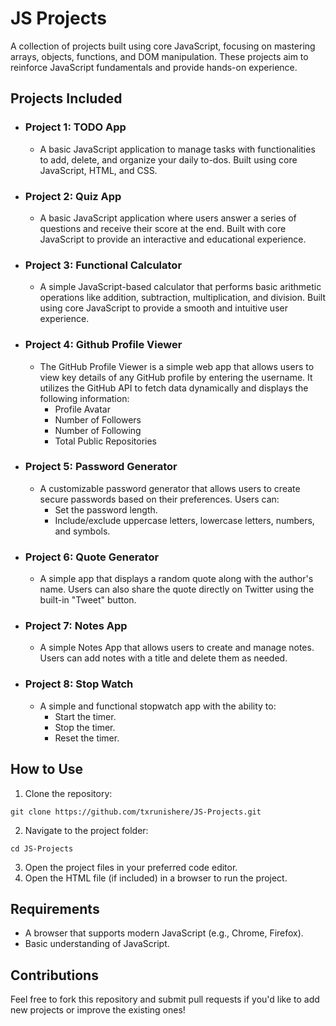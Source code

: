 # JS Projects

A collection of projects built using core JavaScript, focusing on mastering arrays, objects, functions, and DOM manipulation. These projects aim to reinforce JavaScript fundamentals and provide hands-on experience.

## Projects Included

- ### Project 1: TODO App
    - A basic JavaScript application to manage tasks with functionalities to add, delete, and organize your daily to-dos. Built using core JavaScript, HTML, and CSS.

- ### Project 2: Quiz App
    - A basic JavaScript application where users answer a series of questions and receive their score at the end. Built with core JavaScript to provide an interactive and educational experience.

- ### Project 3: Functional Calculator
    - A simple JavaScript-based calculator that performs basic arithmetic operations like addition, subtraction, multiplication, and division. Built using core JavaScript to provide a smooth and intuitive user experience.

- ### Project 4: Github Profile Viewer
    - The GitHub Profile Viewer is a simple web app that allows users to view key details of any GitHub profile by entering the username. It utilizes the GitHub API to fetch data dynamically and displays the following information:
        - Profile Avatar
        - Number of Followers
        - Number of Following
        - Total Public Repositories

- ### Project 5: Password Generator
    - A customizable password generator that allows users to create secure passwords based on their preferences. Users can:
        - Set the password length.
        - Include/exclude uppercase letters, lowercase letters, numbers, and symbols.

- ### Project 6: Quote Generator
    - A simple app that displays a random quote along with the author's name. Users can also share the quote directly on Twitter using the built-in "Tweet" button.

- ### Project 7: Notes App
    - A simple Notes App that allows users to create and manage notes. Users can add notes with a title and delete them as needed.

- ### Project 8: Stop Watch
    - A simple and functional stopwatch app with the ability to:
        - Start the timer.
        - Stop the timer.
        - Reset the timer.


## How to Use

1. Clone the repository:
```
git clone https://github.com/txrunishere/JS-Projects.git
```
2. Navigate to the project folder:
```
cd JS-Projects
```
3. Open the project files in your preferred code editor.
4. Open the HTML file (if included) in a browser to run the project.


## Requirements

- A browser that supports modern JavaScript (e.g., Chrome, Firefox).
- Basic understanding of JavaScript.

## Contributions

Feel free to fork this repository and submit pull requests if you'd like to add new projects or improve the existing ones!